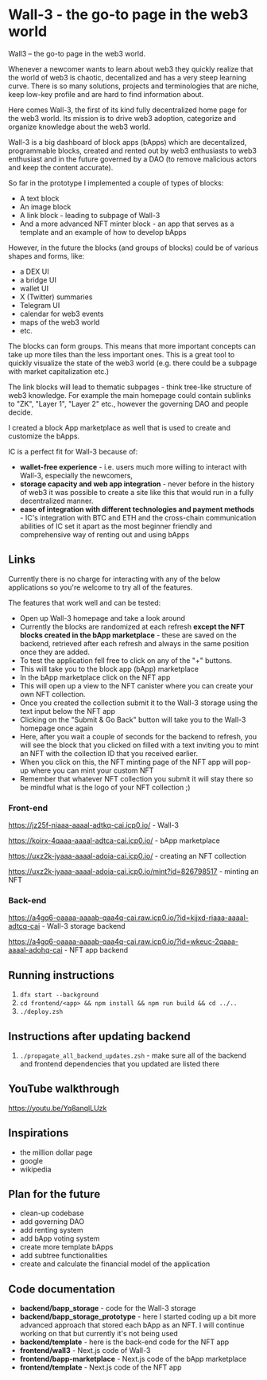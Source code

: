 # Wall-3 - the go-to page in the web3 world

Wall3 – the go-to page in the web3 world.

Whenever a newcomer wants to learn about web3 they quickly realize that the world of web3 is chaotic, decentalized and has a very steep learning curve. There is so many solutions, projects and terminologies that are niche, keep low-key profile and are hard to find information about.

Here comes Wall-3, the first of its kind fully decentralized home page for the web3 world. Its mission is to drive web3 adoption, categorize and organize knowledge about the web3 world.

Wall-3 is a big dashboard of block apps (bApps) which are decentalized, programmable blocks, created and rented out by web3 enthusiasts to web3 enthusiast and in the future governed by a DAO (to remove malicious actors and keep the content accurate). 

So far in the prototype I implemented a couple of types of blocks:
-	A text block
-	An image block
-	A link block - leading to subpage of Wall-3
-	And a more advanced NFT minter block - an app that serves as a template and an example of how to develop bApps

However, in the future the blocks (and groups of blocks) could be of various shapes and forms, like:
- a DEX UI
- a bridge UI
- wallet UI
- X (Twitter) summaries
- Telegram UI
- calendar for web3 events
- maps of the web3 world
- etc.

The blocks can form groups. This means that more important concepts can take up more tiles than the less important ones. This is a great tool to quickly visualize the state of the web3 world (e.g. there could be a subpage with market capitalization etc.)

The link blocks will lead to thematic subpages - think tree-like structure of web3 knowledge. For example the main homepage could contain sublinks to "ZK", "Layer 1", "Layer 2" etc., however the governing DAO and people decide.

I created a block App marketplace as well that is used to create and customize the bApps.

IC is a perfect fit for Wall-3 because of:
- **wallet-free experience** - i.e. users much more willing to interact with Wall-3, especially the newcomers, 
- **storage capacity and web app integration** - never before in the history of web3 it was possible to create a site like this that would run in a fully decentralized manner. 
- **ease of integration with different technologies and payment methods** - IC's integration with BTC and ETH and the cross-chain communication abilities of IC set it apart as the most beginner friendly and comprehensive way of renting out and using bApps

## Links

Currently there is no charge for interacting with any of the below applications so you're welcome to try all of the features.

The features that work well and can be tested:
- Open up Wall-3 homepage and take a look around
- Currently the blocks are randomized at each refresh **except the NFT blocks created in the bApp marketplace** - these are saved on the backend, retrieved after each refresh and always in the same position once they are added.
- To test the application  fell free to click on any of the "+" buttons. 
- This will take you to the block app (bApp) marketplace
- In the bApp marketplace click on the NFT app
- This will open up a view to the NFT canister where you can create your own NFT collection.
- Once you created the collection submit it to the Wall-3 storage using the text input below the NFT app
- Clicking on the "Submit & Go Back" button will take you to the Wall-3 homepage once again
- Here, after you wait a couple of seconds for the backend to refresh, you will see the block that you clicked on filled with a text inviting you to mint an NFT with the collection ID that you received earlier.
- When you click on this, the NFT minting page of the NFT app will pop-up where you can mint your custom NFT
- Remember that whatever NFT collection you submit it will stay there so be mindful what is the logo of your NFT collection ;)

### Front-end

https://jz25f-niaaa-aaaal-adtkq-cai.icp0.io/ - Wall-3

https://koirx-4qaaa-aaaal-adtca-cai.icp0.io/ - bApp marketplace

https://uxz2k-jyaaa-aaaal-adoia-cai.icp0.io/ - creating an NFT collection

https://uxz2k-jyaaa-aaaal-adoia-cai.icp0.io/mint?id=826798517 - minting an NFT

### Back-end

https://a4gq6-oaaaa-aaaab-qaa4q-cai.raw.icp0.io/?id=kjjxd-riaaa-aaaal-adtcq-cai - Wall-3 storage backend

https://a4gq6-oaaaa-aaaab-qaa4q-cai.raw.icp0.io/?id=wkeuc-2qaaa-aaaal-adohq-cai - NFT app backend

## Running instructions

1. `dfx start --background`
2. `cd frontend/<app> && npm install && npm run build && cd ../..`
3. `./deploy.zsh`

## Instructions after updating backend

1. `./propagate_all_backend_updates.zsh` - make sure all of the backend and frontend dependencies that you updated are listed there

## YouTube walkthrough

https://youtu.be/Yq8anqlLUzk

## Inspirations

- the million dollar page
- google 
- wikipedia

## Plan for the future

- clean-up codebase
- add governing DAO
- add renting system
- add bApp voting system
- create more template bApps
- add subtree functionalities
- create and calculate the financial model of the application

## Code documentation

- **backend/bapp_storage** - code for the Wall-3 storage
- **backend/bapp_storage_prototype** - here I started coding up a bit more advanced approach that stored each bApp as an NFT. I will continue working on that but currently it's not being used
- **backend/template** - here is the back-end code for the NFT app
- **frontend/wall3** - Next.js code of Wall-3
- **frontend/bapp-marketplace** - Next.js code of the bApp marketplace
- **frontend/template** - Next.js code of the NFT app